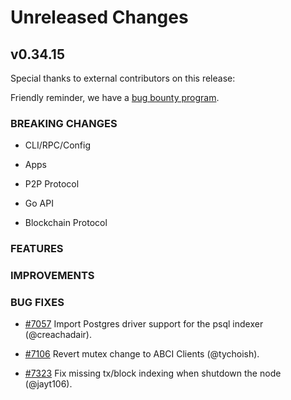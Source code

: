 # Unreleased Changes

## v0.34.15

Special thanks to external contributors on this release:

Friendly reminder, we have a [bug bounty program](https://hackerone.com/tendermint).

### BREAKING CHANGES

- CLI/RPC/Config

- Apps

- P2P Protocol

- Go API

- Blockchain Protocol

### FEATURES

### IMPROVEMENTS

### BUG FIXES

- [\#7057](https://github.com/tendermint/tendermint/pull/7057) Import Postgres driver support for the psql indexer (@creachadair).
- [\#7106](https://github.com/tendermint/tendermint/pull/7106) Revert mutex change to ABCI Clients (@tychoish).

- [\#7323](https://github.com/tendermint/tendermint/pull/7323) Fix missing tx/block indexing when shutdown the node (@jayt106).